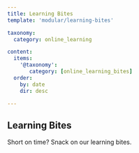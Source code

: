 ```yaml
---
title: Learning Bites
template: 'modular/learning-bites'

taxonomy:
  category: online_learning

content:
  items:
    '@taxonomy':
       category: [online_learning_bites]
  order:
    by: date
    dir: desc

---
```


## Learning Bites
Short on time? Snack on our learning bites.
